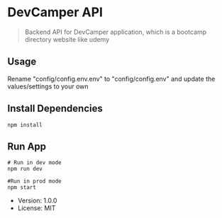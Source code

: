 # DevCamper API

> Backend API for DevCamper application, which is a bootcamp directory website like udemy

## Usage

Rename "config/config.env.env" to "config/config.env" and update the values/settings to your own

## Install Dependencies

```
npm install
```

## Run App

```
# Run in dev mode
npm run dev

#Run in prod mode
npm start
```

- Version: 1.0.0
- License: MIT
